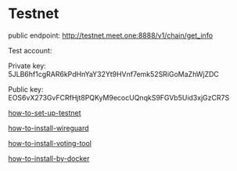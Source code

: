 # Testnet

public endpoint: http://testnet.meet.one:8888/v1/chain/get_info


Test account:

Private key: 5JLB6hf1cgRAR6kPdHnYaY32Yt9HVnf7emk52SRiGoMaZhWjZDC

Public key: EOS6vX273GvFCRfHjt8PQKyM9ecocUQnqkS9FGVb5Uid3xjGzCR7S



[how-to-set-up-testnet](how-to-set-up-testnet.md)

[how-to-install-wireguard](how-to-install-wireguard.md)

[how-to-install-voting-tool](hhow-to-install-voting-tool.md)

[how-to-install-by-docker](how-to-install-by-docker.md)

